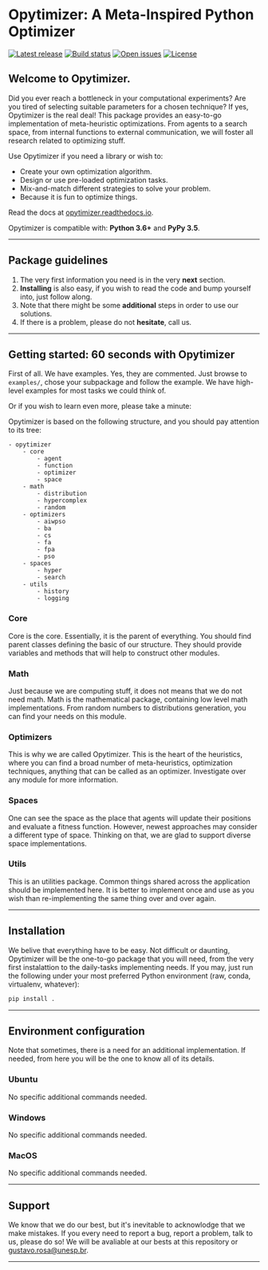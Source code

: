 # Opytimizer: A Meta-Inspired Python Optimizer

[![Latest release](https://img.shields.io/github/release/gugarosa/opytimizer.svg)](https://github.com/gugarosa/opytimizer/releases)
[![Build status](https://img.shields.io/travis/com/gugarosa/opytimizer/master.svg)](https://github.com/gugarosa/opytimizer/releases)
[![Open issues](https://img.shields.io/github/issues/gugarosa/opytimizer.svg)](https://github.com/gugarosa/opytimizer/issues)
[![License](https://img.shields.io/github/license/gugarosa/opytimizer.svg)](https://github.com/gugarosa/opytimizer/blob/master/LICENSE)

## Welcome to Opytimizer.
Did you ever reach a bottleneck in your computational experiments? Are you tired of selecting suitable parameters for a chosen technique? If yes, Opytimizer is the real deal! This package provides an easy-to-go implementation of meta-heuristic optimizations. From agents to a search space, from internal functions to external communication, we will foster all research related to optimizing stuff.

Use Opytimizer if you need a library or wish to:
* Create your own optimization algorithm.
* Design or use pre-loaded optimization tasks.
* Mix-and-match different strategies to solve your problem.
* Because it is fun to optimize things.

Read the docs at [opytimizer.readthedocs.io](https://opytimizer.readthedocs.io).

Opytimizer is compatible with: **Python 3.6+** and **PyPy 3.5**.

---

## Package guidelines

1. The very first information you need is in the very **next** section.
2. **Installing** is also easy, if you wish to read the code and bump yourself into, just follow along.
3. Note that there might be some **additional** steps in order to use our solutions.
4. If there is a problem, please do not **hesitate**, call us.

---

## Getting started: 60 seconds with Opytimizer

First of all. We have examples. Yes, they are commented. Just browse to `examples/`, chose your subpackage and follow the example. We have high-level examples for most tasks we could think of.

Or if you wish to learn even more, please take a minute:

Opytimizer is based on the following structure, and you should pay attention to its tree:

```
- opytimizer
    - core
        - agent
        - function
        - optimizer
        - space
    - math
        - distribution
        - hypercomplex
        - random
    - optimizers
        - aiwpso
        - ba
        - cs
        - fa
        - fpa
        - pso
    - spaces
        - hyper
        - search
    - utils
        - history
        - logging
```

### Core

Core is the core. Essentially, it is the parent of everything. You should find parent classes defining the basic of our structure. They should provide variables and methods that will help to construct other modules.

### Math

Just because we are computing stuff, it does not means that we do not need math. Math is the mathematical package, containing low level math implementations. From random numbers to distributions generation, you can find your needs on this module.

### Optimizers

This is why we are called Opytimizer. This is the heart of the heuristics, where you can find a broad number of meta-heuristics, optimization techniques, anything that can be called as an optimizer. Investigate over any module for more information.

### Spaces

One can see the space as the place that agents will update their positions and evaluate a fitness function. However, newest approaches may consider a different type of space. Thinking on that, we are glad to support diverse space implementations.

### Utils

This is an utilities package. Common things shared across the application should be implemented here. It is better to implement once and use as you wish than re-implementing the same thing over and over again.

---

## Installation

We belive that everything have to be easy. Not difficult or daunting, Opytimizer will be the one-to-go package that you will need, from the very first instalattion to the daily-tasks implementing needs. If you may, just run the following under your most preferred Python environment (raw, conda, virtualenv, whatever):

```Python
pip install .
```

---

## Environment configuration

Note that sometimes, there is a need for an additional implementation. If needed, from here you will be the one to know all of its details.

### Ubuntu

No specific additional commands needed.

### Windows

No specific additional commands needed.

### MacOS

No specific additional commands needed.

---

## Support

We know that we do our best, but it's inevitable to acknowlodge that we make mistakes. If you every need to report a bug, report a problem, talk to us, please do so! We will be avaliable at our bests at this repository or gustavo.rosa@unesp.br.

---
